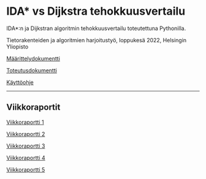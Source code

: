 # IDA* vs Dijkstra tehokkuusvertailu

IDA*:n ja Dijkstran algoritmin tehokkuusvertailu toteutettuna Pythonilla.

Tietorakenteiden ja algoritmien harjoitustyö, loppukesä 2022, Helsingin Yliopisto 

[Määrittelydokumentti](documentation/def.md)

[Toteutusdokumentti](documentation/implementation.md)

[Käyttöohje](documentation/manual.md)

---
## Viikkoraportit 

[Viikkoraportti 1](documentation/weekly_report_1.md)

[Viikkoraportti 2](documentation/weekly_report_2.md)

[Viikkoraportti 3](documentation/weekly_report_3.md)

[Viikkoraportti 4](documentation/weekly_report_4.md)

[Viikkoraportti 5](documentation/weekly_report_5.md)




